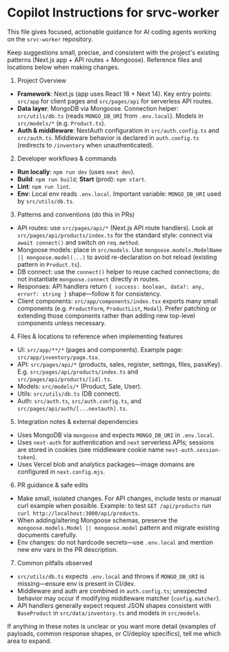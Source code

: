 # Copilot Instructions for srvc-worker

This file gives focused, actionable guidance for AI coding agents working on the `srvc-worker` repository.

Keep suggestions small, precise, and consistent with the project's existing patterns (Next.js app + API routes + Mongoose). Reference files and locations below when making changes.

1. Project Overview
- **Framework**: Next.js (app uses React 18 + Next 14). Key entry points: `src/app` for client pages and `src/pages/api` for serverless API routes.
- **Data layer**: MongoDB via Mongoose. Connection helper: `src/utils/db.ts` (reads `MONGO_DB_URI` from `.env.local`). Models in `src/models/*` (e.g. `Product.ts`).
- **Auth & middleware**: NextAuth configuration in `src/auth.config.ts` and `src/auth.ts`. Middleware behavior is declared in `auth.config.ts` (redirects to `/inventory` when unauthenticated).

2. Developer workflows & commands
- **Run locally**: `npm run dev` (uses `next dev`).
- **Build**: `npm run build`; **Start** (prod): `npm start`.
- **Lint**: `npm run lint`.
- **Env**: Local env reads `.env.local`. Important variable: `MONGO_DB_URI` used by `src/utils/db.ts`.

3. Patterns and conventions (do this in PRs)
- API routes: use `src/pages/api/*` (Next.js API route handlers). Look at `src/pages/api/products/index.ts` for the standard style: connect via `await connect()` and switch on `req.method`.
- Mongoose models: place in `src/models`. Use `mongoose.models.ModelName || mongoose.model(...)` to avoid re-declaration on hot reload (existing pattern in `Product.ts`).
- DB connect: use the `connect()` helper to reuse cached connections; do not instantiate `mongoose.connect` directly in routes.
- Responses: API handlers return `{ success: boolean, data?: any, error?: string }` shape—follow it for consistency.
- Client components: `src/app/components/index.tsx` exports many small components (e.g. `ProductForm`, `ProductList`, `Modal`). Prefer patching or extending those components rather than adding new top-level components unless necessary.

4. Files & locations to reference when implementing features
- UI: `src/app/**/*` (pages and components). Example page: `src/app/inventory/page.tsx`.
- API: `src/pages/api/*` (products, sales, register, settings, files, passKey). E.g. `src/pages/api/products/index.ts` and `src/pages/api/products/[id].ts`.
- Models: `src/models/*` (Product, Sale, User).
- Utils: `src/utils/db.ts` (DB connect).
- Auth: `src/auth.ts`, `src/auth.config.ts`, and `src/pages/api/auth/[...nextauth].ts`.

5. Integration notes & external dependencies
- Uses MongoDB via `mongoose` and expects `MONGO_DB_URI` in `.env.local`.
- Uses `next-auth` for authentication and `next` serverless APIs; sessions are stored in cookies (see middleware cookie name `next-auth.session-token`).
- Uses Vercel blob and analytics packages—image domains are configured in `next.config.mjs`.

6. PR guidance & safe edits
- Make small, isolated changes. For API changes, include tests or manual curl example when possible. Example: to test `GET /api/products` run `curl http://localhost:3000/api/products`.
- When adding/altering Mongoose schemas, preserve the `mongoose.models.Model || mongoose.model` pattern and migrate existing documents carefully.
- Env changes: do not hardcode secrets—use `.env.local` and mention new env vars in the PR description.

7. Common pitfalls observed
- `src/utils/db.ts` expects `.env.local` and throws if `MONGO_DB_URI` is missing—ensure env is present in CI/dev.
- Middleware and auth are combined in `auth.config.ts`; unexpected behavior may occur if modifying middleware matcher (`config.matcher`).
- API handlers generally expect request JSON shapes consistent with `BaseProduct` in `src/data/inventory.ts` and models in `src/models`.

If anything in these notes is unclear or you want more detail (examples of payloads, common response shapes, or CI/deploy specifics), tell me which area to expand.
